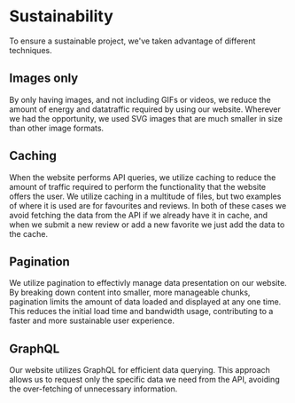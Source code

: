 # Sustainability

To ensure a sustainable project, we've taken advantage of different techniques.

## Images only

By only having images, and not including GIFs or videos, we reduce the amount of energy and datatraffic required by using our website. Wherever we had the opportunity, we used SVG images that are much smaller in size than other image formats.

## Caching

When the website performs API queries, we utilize caching to reduce the amount of traffic required to perform the functionality that the website offers the user. We utilize caching in a multitude of files, but two examples of where it is used are for favourites and reviews. In both of these cases we avoid fetching the data from the API if we already have it in cache, and when we submit a new review or add a new favorite we just add the data to the cache.

## Pagination

We utilize pagination to effectivly manage data presentation on our website. By breaking down content into smaller, more manageable chunks, pagination limits the amount of data loaded and displayed at any one time. This reduces the initial load time and bandwidth usage, contributing to a faster and more sustainable user experience.

## GraphQL

Our website utilizes GraphQL for efficient data querying. This approach allows us to request only the specific data we need from the API, avoiding the over-fetching of unnecessary information.

